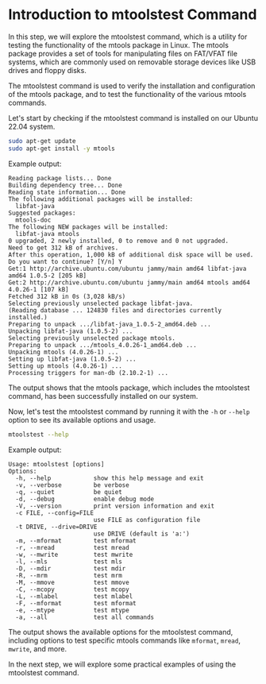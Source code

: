 # Introduction to mtoolstest Command

In this step, we will explore the mtoolstest command, which is a utility for testing the functionality of the mtools package in Linux. The mtools package provides a set of tools for manipulating files on FAT/VFAT file systems, which are commonly used on removable storage devices like USB drives and floppy disks.

The mtoolstest command is used to verify the installation and configuration of the mtools package, and to test the functionality of the various mtools commands.

Let's start by checking if the mtoolstest command is installed on our Ubuntu 22.04 system.

```bash
sudo apt-get update
sudo apt-get install -y mtools
```

Example output:

```
Reading package lists... Done
Building dependency tree... Done
Reading state information... Done
The following additional packages will be installed:
  libfat-java
Suggested packages:
  mtools-doc
The following NEW packages will be installed:
  libfat-java mtools
0 upgraded, 2 newly installed, 0 to remove and 0 not upgraded.
Need to get 312 kB of archives.
After this operation, 1,000 kB of additional disk space will be used.
Do you want to continue? [Y/n] Y
Get:1 http://archive.ubuntu.com/ubuntu jammy/main amd64 libfat-java amd64 1.0.5-2 [205 kB]
Get:2 http://archive.ubuntu.com/ubuntu jammy/main amd64 mtools amd64 4.0.26-1 [107 kB]
Fetched 312 kB in 0s (3,028 kB/s)
Selecting previously unselected package libfat-java.
(Reading database ... 124830 files and directories currently installed.)
Preparing to unpack .../libfat-java_1.0.5-2_amd64.deb ...
Unpacking libfat-java (1.0.5-2) ...
Selecting previously unselected package mtools.
Preparing to unpack .../mtools_4.0.26-1_amd64.deb ...
Unpacking mtools (4.0.26-1) ...
Setting up libfat-java (1.0.5-2) ...
Setting up mtools (4.0.26-1) ...
Processing triggers for man-db (2.10.2-1) ...
```

The output shows that the mtools package, which includes the mtoolstest command, has been successfully installed on our system.

Now, let's test the mtoolstest command by running it with the `-h` or `--help` option to see its available options and usage.

```bash
mtoolstest --help
```

Example output:

```
Usage: mtoolstest [options]
Options:
  -h, --help            show this help message and exit
  -v, --verbose         be verbose
  -q, --quiet           be quiet
  -d, --debug           enable debug mode
  -V, --version         print version information and exit
  -c FILE, --config=FILE
                        use FILE as configuration file
  -t DRIVE, --drive=DRIVE
                        use DRIVE (default is 'a:')
  -m, --mformat         test mformat
  -r, --mread           test mread
  -w, --mwrite          test mwrite
  -l, --mls             test mls
  -D, --mdir            test mdir
  -R, --mrm             test mrm
  -M, --mmove           test mmove
  -C, --mcopy           test mcopy
  -L, --mlabel          test mlabel
  -F, --mformat         test mformat
  -e, --mtype           test mtype
  -a, --all             test all commands
```

The output shows the available options for the mtoolstest command, including options to test specific mtools commands like `mformat`, `mread`, `mwrite`, and more.

In the next step, we will explore some practical examples of using the mtoolstest command.
